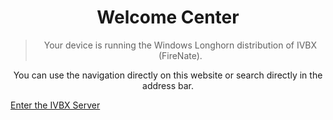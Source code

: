 # <center> Welcome Center </center>
> <center> Your device is running the Windows Longhorn distribution of IVBX (FireNate). </center>

<center> You can use the navigation directly on this website or search directly in the address bar. </center>

[Enter the IVBX Server](https://ivbxdata.github.io/en-us/)
